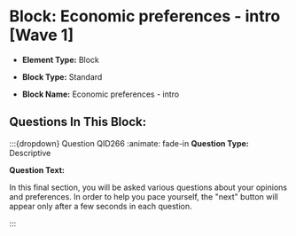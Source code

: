 # Block: Economic preferences - intro  [Wave 1]



- **Element Type:** Block


- **Block Type:** Standard


- **Block Name:** Economic preferences - intro 


## Questions In This Block:


:::{dropdown} Question QID266
:animate: fade-in
**Question Type:** Descriptive

**Question Text:**

In this final section, you will be asked various questions about your opinions and preferences. In order to help you pace yourself, the "next" button will appear only after a few seconds in each question.


:::



